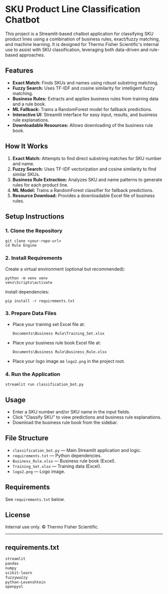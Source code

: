 # SKU Product Line Classification Chatbot

This project is a Streamlit-based chatbot application for classifying SKU product lines using a combination of business rules, exact/fuzzy matching, and machine learning. It is designed for Thermo Fisher Scientific's internal use to assist with SKU classification, leveraging both data-driven and rule-based approaches.

## Features

- **Exact Match:** Finds SKUs and names using robust substring matching.
- **Fuzzy Search:** Uses TF-IDF and cosine similarity for intelligent fuzzy matching.
- **Business Rules:** Extracts and applies business rules from training data and a rule book.
- **ML Fallback:** Trains a RandomForest model for fallback predictions.
- **Interactive UI:** Streamlit interface for easy input, results, and business rule explanations.
- **Downloadable Resources:** Allows downloading of the business rule book.

## How It Works

1. **Exact Match:** Attempts to find direct substring matches for SKU number and name.
2. **Fuzzy Search:** Uses TF-IDF vectorization and cosine similarity to find similar SKUs.
3. **Business Rule Extraction:** Analyzes SKU and name patterns to generate rules for each product line.
4. **ML Model:** Trains a RandomForest classifier for fallback predictions.
5. **Resource Download:** Provides a downloadable Excel file of business rules.

## Setup Instructions

### 1. Clone the Repository

```shell
git clone <your-repo-url>
cd Rule Engine
```

### 2. Install Requirements

Create a virtual environment (optional but recommended):

```shell
python -m venv venv
venv\Scripts\activate
```

Install dependencies:

```shell
pip install -r requirements.txt
```

### 3. Prepare Data Files

- Place your training set Excel file at:
  ```
  Documents\Business Rule\Training_Set.xlsx
  ```
- Place your business rule book Excel file at:
  ```
  Documents\Business Rule\Business_Rule.xlsx
  ```
- Place your logo image as `logo2.png` in the project root.

### 4. Run the Application

```shell
streamlit run classification_bot.py
```

## Usage

- Enter a SKU number and/or SKU name in the input fields.
- Click "Classify SKU" to view predictions and business rule explanations.
- Download the business rule book from the sidebar.

## File Structure

- `classification_bot.py` — Main Streamlit application and logic.
- `requirements.txt` — Python dependencies.
- `Business_Rule.xlsx` — Business rule book (Excel).
- `Training_Set.xlsx` — Training data (Excel).
- `logo2.png` — Logo image.

## Requirements

See `requirements.txt` below.

## License

Internal use only. © Thermo Fisher Scientific.

---

## requirements.txt

````txt
streamlit
pandas
numpy
scikit-learn
fuzzywuzzy
python-Levenshtein
openpyxl